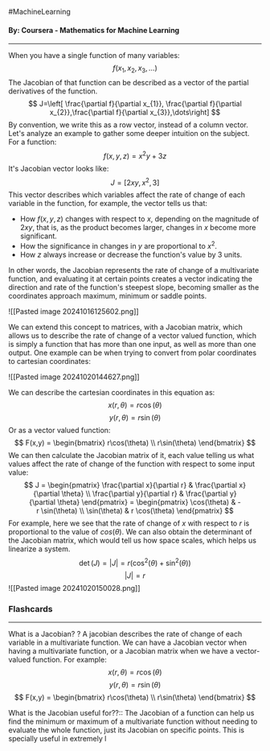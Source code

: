 #MachineLearning
#### By: Coursera - Mathematics for Machine Learning 
---
When you have a single function of many variables:
$$
f(x_{1},x_{2},x_{3},\dots)
$$
The Jacobian of that function can be described as a vector of the partial derivatives of the function.
$$
J=\left[ \frac{\partial f}{\partial x_{1}}, \frac{\partial f}{\partial x_{2}},\frac{\partial f}{\partial x_{3}},\dots\right]
$$
By convention, we write this as a row vector, instead of a column vector. Let's analyze an example to gather some deeper intuition on the subject. For a function:
$$
f(x,y,z)=x^2y+3z
$$
It's Jacobian vector looks like:
$$
J=[2xy,x^2,3]
$$
This vector describes which variables affect the rate of change of each variable in the function, for example, the vector tells us that:

- How $f(x,y,z)$ changes with respect to $x$, depending on the magnitude of $2xy$, that is, as the product becomes larger, changes in $x$ become more significant.
- How the significance in changes in $y$ are proportional to $x^2$.
- How $z$ always increase or decrease the function's value by $3$ units.

In other words, the Jacobian represents the rate of change of a multivariate function, and evaluating it at certain points creates a vector indicating the direction and rate of the function's steepest slope, becoming smaller as the coordinates approach maximum, minimum or saddle points. 

![[Pasted image 20241016125602.png]]

We can extend this concept to matrices, with a Jacobian matrix, which allows us to describe the rate of change of a vector valued function, which is simply a function that has more than one input, as well as more than one output. One example can be when trying to convert from polar coordinates to cartesian coordinates:

![[Pasted image 20241020144627.png]]

We can describe the cartesian coordinates in this equation as:
$$ x(r,\theta)=r\cos (\theta) $$
$$ y(r,\theta)=r\sin (\theta) $$
Or as a vector valued function:
$$
F(x,y) = \begin{bmatrix}
r\cos(\theta) \\
r\sin(\theta)
\end{bmatrix}
$$
We can then calculate the Jacobian matrix of it, each value telling us what values affect the rate of change of the function with respect to some input value:
$$ J = \begin{pmatrix} \frac{\partial x}{\partial r} & \frac{\partial x}{\partial \theta} \\ \frac{\partial y}{\partial r} & \frac{\partial y}{\partial \theta} \end{pmatrix} = \begin{pmatrix} \cos(\theta) & -r \sin(\theta) \\ \sin(\theta) & r \cos(\theta) \end{pmatrix} $$
For example, here we see that the rate of change of $x$ with respect to $r$ is proportional to the value of $cos(\theta)$. We can also obtain the determinant of the Jacobian matrix, which would tell us how space scales, which helps us linearize a system.
$$\det(J) = |J| = r(\cos^2(\theta)+\sin^2(\theta))$$
$$ |J| = r $$
![[Pasted image 20241020150028.png]]

### Flashcards
---
What is a Jacobian?
?
A jacobian describes the rate of change of each variable in a multivariate function. We can have a Jacobian vector when having a multivariate function, or a Jacobian matrix when we have a vector-valued function. For example:
$$ x(r,\theta)=r\cos (\theta) $$
$$ y(r,\theta)=r\sin (\theta) $$
$$
F(x,y) = \begin{bmatrix}
r\cos(\theta) \\
r\sin(\theta)
\end{bmatrix}
$$
<!--SR:!2025-01-25,4,270-->
What is the Jacobian useful for??:: The Jacobian of a function can help us find the minimum or maximum of a multivariate function without needing to evaluate the whole function, just its Jacobian on specific points. This is specially useful in extremely l